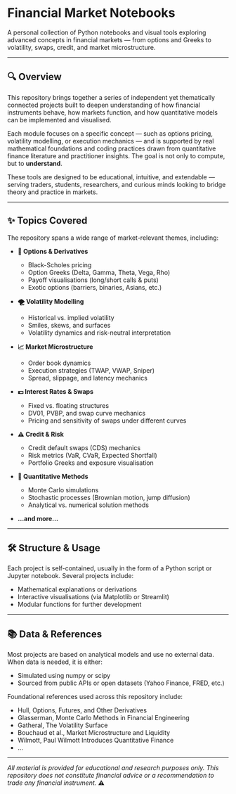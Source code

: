 # Financial Market Notebooks

A personal collection of Python notebooks and visual tools exploring advanced concepts in financial markets — from options and Greeks to volatility, swaps, credit, and market microstructure.

---

## 🔍 Overview

This repository brings together a series of independent yet thematically connected projects built to deepen understanding of how financial instruments behave, how markets function, and how quantitative models can be implemented and visualised.

Each module focuses on a specific concept — such as options pricing, volatility modelling, or execution mechanics — and is supported by real mathematical foundations and coding practices drawn from quantitative finance literature and practitioner insights. The goal is not only to compute, but to **understand**.

These tools are designed to be educational, intuitive, and extendable — serving traders, students, researchers, and curious minds looking to bridge theory and practice in markets.

---

## ✨ Topics Covered

The repository spans a wide range of market-relevant themes, including:

- **📘 Options & Derivatives**
  - Black-Scholes pricing
  - Option Greeks (Delta, Gamma, Theta, Vega, Rho)
  - Payoff visualisations (long/short calls & puts)
  - Exotic options (barriers, binaries, Asians, etc.)

- **🌪️ Volatility Modelling**
  - Historical vs. implied volatility
  - Smiles, skews, and surfaces
  - Volatility dynamics and risk-neutral interpretation

- **📈 Market Microstructure**
  - Order book dynamics
  - Execution strategies (TWAP, VWAP, Sniper)
  - Spread, slippage, and latency mechanics

- **💵 Interest Rates & Swaps**
  - Fixed vs. floating structures
  - DV01, PVBP, and swap curve mechanics
  - Pricing and sensitivity of swaps under different curves

- **⚠️ Credit & Risk**
  - Credit default swaps (CDS) mechanics
  - Risk metrics (VaR, CVaR, Expected Shortfall)
  - Portfolio Greeks and exposure visualisation

- **🧮 Quantitative Methods**
  - Monte Carlo simulations
  - Stochastic processes (Brownian motion, jump diffusion)
  - Analytical vs. numerical solution methods

- **...and more...**
---

## 🛠 Structure & Usage

Each project is self-contained, usually in the form of a Python script or Jupyter notebook. Several projects include:

- Mathematical explanations or derivations
- Interactive visualisations (via Matplotlib or Streamlit)
- Modular functions for further development

---

## 📚 Data & References
Most projects are based on analytical models and use no external data. When data is needed, it is either:
- Simulated using numpy or scipy
- Sourced from public APIs or open datasets (Yahoo Finance, FRED, etc.)

Foundational references used across this repository include:
- Hull, Options, Futures, and Other Derivatives
- Glasserman, Monte Carlo Methods in Financial Engineering
- Gatheral, The Volatility Surface
- Bouchaud et al., Market Microstructure and Liquidity
- Wilmott, Paul Wilmott Introduces Quantitative Finance
- ...

---
*All material is provided for educational and research purposes only. This repository does not constitute financial advice or a recommendation to trade any financial instrument.* ⚠️
